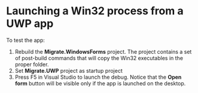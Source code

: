 # Launching a Win32 process from a UWP app

To test the app:

1) Rebuild the <b>Migrate.WindowsForms</b> project. The project contains a set of post-build commands that will copy the Win32 executables in the proper folder.
2) Set <b>Migrate.UWP</b> project as startup project 
4) Press F5 in Visual Studio to launch the debug. Notice that the <b>Open form</b> button will be visible only if the app is launched on the desktop.

